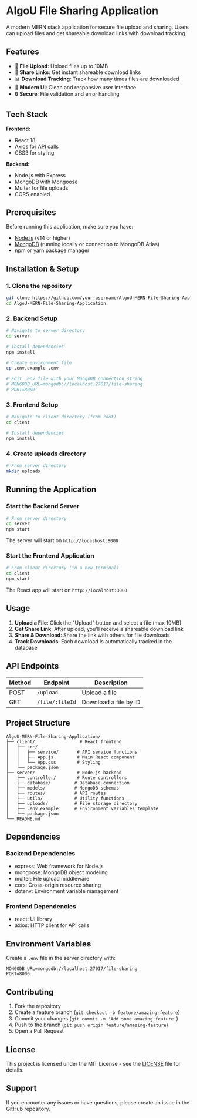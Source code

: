 # AlgoU File Sharing Application

A modern MERN stack application for secure file upload and sharing. Users can upload files and get shareable download links with download tracking.

## Features

- 📁 **File Upload**: Upload files up to 10MB
- 🔗 **Share Links**: Get instant shareable download links
- 📊 **Download Tracking**: Track how many times files are downloaded
- 🎨 **Modern UI**: Clean and responsive user interface
- 🔒 **Secure**: File validation and error handling

## Tech Stack

**Frontend:**
- React 18
- Axios for API calls
- CSS3 for styling

**Backend:**
- Node.js with Express
- MongoDB with Mongoose
- Multer for file uploads
- CORS enabled

## Prerequisites

Before running this application, make sure you have:

- [Node.js](https://nodejs.org/) (v14 or higher)
- [MongoDB](https://www.mongodb.com/) (running locally or connection to MongoDB Atlas)
- npm or yarn package manager

## Installation & Setup

### 1. Clone the repository
```bash
git clone https://github.com/your-username/AlgoU-MERN-File-Sharing-Application.git
cd AlgoU-MERN-File-Sharing-Application
```

### 2. Backend Setup
```bash
# Navigate to server directory
cd server

# Install dependencies
npm install

# Create environment file
cp .env.example .env

# Edit .env file with your MongoDB connection string
# MONGODB_URL=mongodb://localhost:27017/file-sharing
# PORT=8000
```

### 3. Frontend Setup
```bash
# Navigate to client directory (from root)
cd client

# Install dependencies
npm install
```

### 4. Create uploads directory
```bash
# From server directory
mkdir uploads
```

## Running the Application

### Start the Backend Server
```bash
# From server directory
cd server
npm start
```
The server will start on `http://localhost:8000`

### Start the Frontend Application
```bash
# From client directory (in a new terminal)
cd client
npm start
```
The React app will start on `http://localhost:3000`

## Usage

1. **Upload a File**: Click the "Upload" button and select a file (max 10MB)
2. **Get Share Link**: After upload, you'll receive a shareable download link
3. **Share & Download**: Share the link with others for file downloads
4. **Track Downloads**: Each download is automatically tracked in the database

## API Endpoints

| Method | Endpoint | Description |
|--------|----------|-------------|
| POST | `/upload` | Upload a file |
| GET | `/file/:fileId` | Download a file by ID |

## Project Structure

```
AlgoU-MERN-File-Sharing-Application/
├── client/                 # React frontend
│   ├── src/
│   │   ├── service/       # API service functions
│   │   ├── App.js         # Main React component
│   │   └── App.css        # Styling
│   └── package.json
├── server/                # Node.js backend
│   ├── controller/        # Route controllers
│   ├── database/         # Database connection
│   ├── models/           # MongoDB schemas
│   ├── routes/           # API routes
│   ├── utils/            # Utility functions
│   ├── uploads/          # File storage directory
│   ├── .env.example      # Environment variables template
│   └── package.json
└── README.md
```

## Dependencies

### Backend Dependencies
- express: Web framework for Node.js
- mongoose: MongoDB object modeling
- multer: File upload middleware
- cors: Cross-origin resource sharing
- dotenv: Environment variable management

### Frontend Dependencies
- react: UI library
- axios: HTTP client for API calls

## Environment Variables

Create a `.env` file in the server directory with:

```env
MONGODB_URL=mongodb://localhost:27017/file-sharing
PORT=8000
```

## Contributing

1. Fork the repository
2. Create a feature branch (`git checkout -b feature/amazing-feature`)
3. Commit your changes (`git commit -m 'Add some amazing feature'`)
4. Push to the branch (`git push origin feature/amazing-feature`)
5. Open a Pull Request

## License

This project is licensed under the MIT License - see the [LICENSE](LICENSE) file for details.

## Support

If you encounter any issues or have questions, please create an issue in the GitHub repository.
